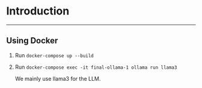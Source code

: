 # Introduction
---
## Using Docker

1. Run `docker-compose up --build`
2. Run `docker-compose exec -it final-ollama-1 ollama run llama3`

   We mainly use llama3 for the LLM. 



